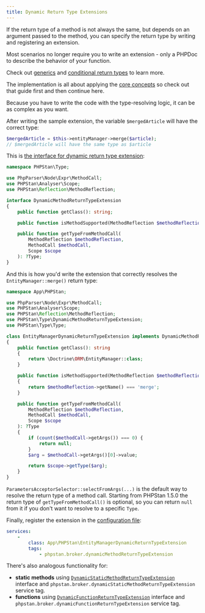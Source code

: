 ```yaml
---
title: Dynamic Return Type Extensions
---
```


If the return type of a method is not always the same, but depends on an argument passed to the method, you can specify the return type by writing and registering an extension.

<div class="bg-blue-100 border-l-4 border-blue-500 text-blue-700 p-4 mb-4" role="alert">

Most scenarios no longer require you to write an extension - only a PHPDoc to describe the behavior of your function.

Check out [generics](/blog/generics-in-php-using-phpdocs) and [conditional return types](/writing-php-code/phpdoc-types#conditional-return-types) to learn more.

</div>

The implementation is all about applying the [core concepts](/developing-extensions/core-concepts) so check out that guide first and then continue here.

<!-- TODO link generics -->
<!-- TODO different example - ParameterBag -->

Because you have to write the code with the type-resolving logic, it can be as complex as you want.

After writing the sample extension, the variable `$mergedArticle` will have the correct type:

```php
$mergedArticle = $this->entityManager->merge($article);
// $mergedArticle will have the same type as $article
```

This is [the interface for dynamic return type extension](https://apiref.phpstan.org/1.12.x/PHPStan.Type.DynamicMethodReturnTypeExtension.html):

```php
namespace PHPStan\Type;

use PhpParser\Node\Expr\MethodCall;
use PHPStan\Analyser\Scope;
use PHPStan\Reflection\MethodReflection;

interface DynamicMethodReturnTypeExtension
{
	public function getClass(): string;

	public function isMethodSupported(MethodReflection $methodReflection): bool;

	public function getTypeFromMethodCall(
		MethodReflection $methodReflection,
		MethodCall $methodCall,
		Scope $scope
	): ?Type;
}
```

And this is how you'd write the extension that correctly resolves the `EntityManager::merge()` return type:

```php
namespace App\PHPStan;

use PhpParser\Node\Expr\MethodCall;
use PHPStan\Analyser\Scope;
use PHPStan\Reflection\MethodReflection;
use PHPStan\Type\DynamicMethodReturnTypeExtension;
use PHPStan\Type\Type;

class EntityManagerDynamicReturnTypeExtension implements DynamicMethodReturnTypeExtension
{
	public function getClass(): string
	{
		return \Doctrine\ORM\EntityManager::class;
	}

	public function isMethodSupported(MethodReflection $methodReflection): bool
	{
		return $methodReflection->getName() === 'merge';
	}

	public function getTypeFromMethodCall(
		MethodReflection $methodReflection,
		MethodCall $methodCall,
		Scope $scope
	): ?Type
	{
		if (count($methodCall->getArgs()) === 0) {
			return null;
		}
		$arg = $methodCall->getArgs()[0]->value;

		return $scope->getType($arg);
	}
}
```

`ParametersAcceptorSelector::selectFromArgs(...)` is the default way to resolve the return type of a method call. Starting from PHPStan 1.5.0 the return type of `getTypeFromMethodCall()` is optional, so you can return `null` from it if you don't want to resolve to a specific `Type`.

Finally, register the extension in the [configuration file](/config-reference):

```yaml
services:
	-
		class: App\PHPStan\EntityManagerDynamicReturnTypeExtension
		tags:
			- phpstan.broker.dynamicMethodReturnTypeExtension
```

There's also analogous functionality for:

* **static methods** using [`DynamicStaticMethodReturnTypeExtension`](https://apiref.phpstan.org/1.12.x/PHPStan.Type.DynamicStaticMethodReturnTypeExtension.html) interface and `phpstan.broker.dynamicStaticMethodReturnTypeExtension` service tag.
* **functions** using [`DynamicFunctionReturnTypeExtension`](https://apiref.phpstan.org/1.12.x/PHPStan.Type.DynamicFunctionReturnTypeExtension.html) interface and `phpstan.broker.dynamicFunctionReturnTypeExtension` service tag.
